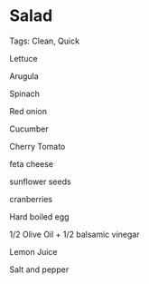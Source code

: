 # Salad

Tags: Clean, Quick

Lettuce

Arugula 

Spinach

Red onion

Cucumber

Cherry Tomato

feta cheese

sunflower seeds

cranberries

Hard boiled egg

1/2 Olive Oil + 1/2 balsamic vinegar 

Lemon Juice

Salt and pepper